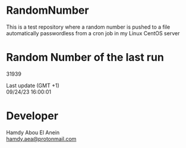 # RandomNumber    
This is a test repository where a random number is pushed to a file automatically passwordless from a cron job in my Linux CentOS server    
# Random Number of the last run   
31939
      
Last update (GMT +1)    
09/24/23 16:00:01
# Developer    
Hamdy Abou El Anein   
hamdy.aea@protonmail.com
